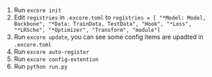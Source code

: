 1. Run `excore init`
2. Edit `registries` in `.excore.toml` to `registries = [ "*Model: Model, Backbone", "*Data: TrainData, TestData", "Hook", "*Loss", "*LRSche", "*Optimizer", "Transform", "module"]`
3. Run `excore update`, you can see some config items are upadted in `.excore.toml`
4. Run `excore auto-register`
5. Run `excore config-extention`
6. Run `python run.py`
